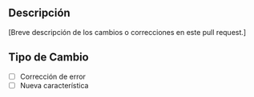 ## Descripción
[Breve descripción de los cambios o correcciones en este pull request.]

## Tipo de Cambio
- [ ] Corrección de error
- [ ] Nueva característica